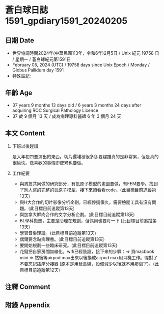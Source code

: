 [_metadata_:encoding]: - "utf-8"
[_metadata_:language]: - "zh-Hant-TW"
[_metadata_:fileformat]: - "markdown"
[_metadata_:MIME_type]: - "text/plain"
[_metadata_:markdown_version]: - "commonmark version 0.30"
[_metadata_:markdown_spec]: - "https://spec.commonmark.org/0.30/"

# 蒼白球日誌1591_gpdiary1591_20240205 #

## 日期 Date ##

* 世界協調時間2024年(中華民國113年，令和6年)2月5日 / Unix 紀元 19758 日 / 星期一 / 蒼白球紀元第1591日
* February 05, 2024 (UTC) / 19758 days since Unix Epoch / Monday / Globus Pallidum day 1591
* 特殊註記:

## 年齡 Age ##

* 37 years 9 months 13 days old / 6 years 3 months 24 days after acquiring ROC Surgical Pathology Licence
* 37 歲 9 個月 13 天 / 成為病理專科醫師 6 年 3 個月 24 天

## 本文 Content ##

1. 下班以後趕譜

    是大年初四要演出的東西。切片還堆積很多卻要趕譜真的是非常累，但是真的很愉快。做喜歡的事情即使累也要做。
    
2. 工作紀要

   - 與男友共同做的研究部分，有氫原子模型的畫圖要做，有FEM要學。找到了別人寫的完整的氫原子模型，接下來讀看看code。(此目標目前追蹤第13天)
   - 與H大合作的切片影像分析企劃，已經停擺很久，需要檢閱工具有沒有問題。(此目標目前追蹤第13天)
   - 與加拿大鮮肉合作的文字分析企劃。(此目標目前追蹤第13天)
   - BL學科搬遷，主要是助理在規劃，但偶爾也要盯一下 (此目標目前追蹤第13天)
   - 學習音樂理論。(此目標目前追蹤第13天)
   - 偶爾要念點病理書。(此目標目前追蹤第13天)
   - 要開始規劃一些臨床研究。(此目標目前追蹤第13天)
   - 花錢把自家房間無線化。wifi已經裝設，接下來的步驟：=> 買macbook mini => 然後等airpod max出來以後換成airpod max用耳機工作。喔對了不要忘記插座分接器 (原本是用延長線，設備減少以後就不用那個了)。(此目標目前追蹤第12天)


## 注釋 Comment ##


## 附錄 Appendix ##

